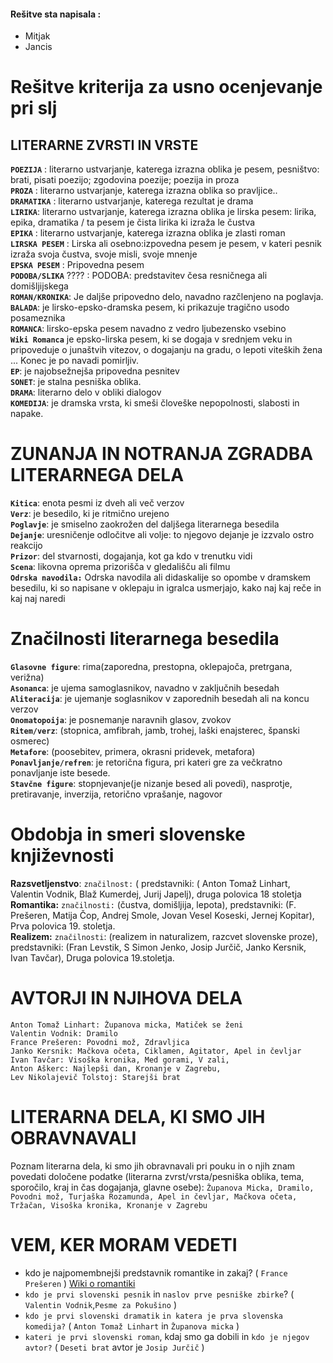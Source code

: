 
#### Rešitve sta napisala :
- Mitjak 
- Jancis 

# Rešitve kriterija za usno ocenjevanje pri slj 

## LITERARNE ZVRSTI IN VRSTE

**`POEZIJA`** :   literarno ustvarjanje, katerega izrazna oblika je pesem, pesništvo: brati, pisati poezijo; zgodovina poezije; poezija in proza           
**`PROZA`** : literarno ustvarjanje, katerega izrazna oblika so pravljice..                                                                          
**`DRAMATIKA`** : literarno ustvarjanje, katerega rezultat je drama                                                                     
**`LIRIKA`**: literarno ustvarjanje, katerega izrazna oblika je lirska pesem: lirika, epika, dramatika / ta pesem je čista lirika ki izraža le čustva       
**`EPIKA`** : literarno ustvarjanje, katerega izrazna oblika je zlasti roman                                                                                     
**`LIRSKA PESEM`** : Lirska ali osebno:izpovedna pesem je pesem, v kateri pesnik izraža svoja čustva, svoje misli, svoje mnenje                              
**`EPSKA PESEM`** : Pripovedna pesem                                                                                                                                  
**`PODOBA/SLIKA`** ???? : PODOBA: predstavitev česa resničnega ali domišljijskega                                                                           
**`ROMAN/KRONIKA`**: Je daljše pripovedno delo, navadno razčlenjeno na poglavja.                                                                              
**`BALADA`**: je lirsko-epsko-dramska pesem, ki prikazuje tragično usodo posameznika                                                      
**`ROMANCA`**: lirsko-epska pesem navadno z vedro ljubezensko vsebino                                                                                        
**`Wiki Romanca`** je epsko-lirska pesem, ki se dogaja v srednjem veku in pripoveduje o junaštvih vitezov, o dogajanju na gradu, o lepoti viteških žena ... Konec je po navadi pomirljiv.                                                                                                                            
**`EP`**: je najobsežnejša pripovedna pesnitev                                                                                              
**`SONET`**: je stalna pesniška oblika.                                                                                                      
**`DRAMA`**: literarno delo v obliki dialogov                                                                                                               
**`KOMEDIJA`**: je dramska vrsta, ki smeši človeške nepopolnosti, slabosti in napake.                                                                       







# ZUNANJA IN NOTRANJA ZGRADBA LITERARNEGA DELA

**`Kitica`**: enota pesmi iz dveh ali več verzov                                                                     
**`Verz`**: je besedilo, ki je ritmično urejeno                                                                     
**`Poglavje`**: je smiselno zaokrožen del daljšega literarnega besedila                                                                     
**`Dejanje`**: uresničenje odločitve ali volje: to njegovo dejanje je izzvalo ostro reakcijo                                                                     
**`Prizor`**: del stvarnosti, dogajanja, kot ga kdo v trenutku vidi                                                                     
**`Scena`**: likovna oprema prizorišča v gledališču ali filmu                                                                     
**`Odrska navodila:`** Odrska navodila ali didaskalije so opombe v dramskem besedilu, ki so napisane v oklepaju in igralca usmerjajo, kako naj kaj reče in kaj naj naredi

# Značilnosti literarnega besedila

**`Glasovne figure`**: rima(zaporedna, prestopna, oklepajoča, pretrgana, verižna)                                                                     
**`Asonanca`**: je ujema samoglasnikov, navadno v zaključnih besedah                                                                     
**`Aliteracija`**: je ujemanje soglasnikov v zaporednih besedah ali na koncu verzov                                                                     
**`Onomatopoija`**: je posnemanje naravnih glasov, zvokov                                                                     
**`Ritem/verz`**: (stopnica, amfibrah, jamb, trohej, laški enajsterec, španski osmerec)                                                                     
**`Metafore`**: (poosebitev, primera, okrasni pridevek, metafora)                                                                     
**`Ponavljanje/refren`**: je retorična figura, pri kateri gre za večkratno ponavljanje iste besede.                                                                     
**`Stavčne figure`**: stopnjevanje(je nizanje besed ali povedi), nasprotje, pretiravanje, inverzija, retorično  vprašanje, nagovor                                 

# Obdobja in smeri slovenske književnosti

**Razsvetljenstvo**: `značilnost:` (  predstavniki: ( Anton Tomaž Linhart, Valentin Vodnik, Blaž Kumerdej, Jurij Japelj), druga polovica 18 stoletja                   
**Romantika:** `značilnosti:` (čustva, domišljija, lepota), predstavniki: (F. Prešeren, Matija Čop, Andrej Smole, Jovan Vesel Koseski, Jernej Kopitar), Prva polovica 19. stoletja.                                                                                                                                                         
**Realizem:** `značilnosti`: (realizem in naturalizem, razcvet slovenske proze), predstavniki: (Fran Levstik, S Simon Jenko, Josip Jurčič, Janko Kersnik, Ivan Tavčar), Druga polovica 19.stoletja.

# AVTORJI IN NJIHOVA DELA
```
Anton Tomaž Linhart: Županova micka, Matiček se ženi
Valentin Vodnik: Dramilo
France Prešeren: Povodni mož, Zdravljica
Janko Kersnik: Mačkova očeta, Ciklamen, Agitator, Apel in čevljar
Ivan Tavčar: Visoška kronika, Med gorami, V zali, 
Anton Aškerc: Najlepši dan, Kronanje v Zagrebu, 
Lev Nikolajevič Tolstoj: Starejši brat
 ```
# LITERARNA DELA, KI SMO JIH OBRAVNAVALI

Poznam literarna dela, ki smo jih obravnavali pri pouku in o njih znam povedati določene podatke (literarna zvrst/vrsta/pesniška oblika, tema, sporočilo, kraj in čas dogajanja, glavne osebe):
`Županova Micka, Dramilo, Povodni mož, Turjaška Rozamunda, Apel in čevljar, Mačkova očeta, Tržačan, Visoška kronika, Kronanje v Zagrebu`

# VEM, KER MORAM VEDETI

-	kdo je najpomembnejši predstavnik romantike in zakaj? ( `France Prešeren` ) [Wiki o romantiki](https://sl.wikipedia.org/wiki/Romantika)
-	`kdo je prvi slovenski pesnik` in `naslov prve pesniške zbirke`? (` Valentin Vodnik`,`Pesme za Pokušino` ) 
-	`kdo je prvi slovenski dramatik` `in katera je prva slovenska komedija?` ( `Anton Tomaž Linhart` in `Županova micka` )
-	`kateri je prvi slovenski roman`, kdaj smo ga dobili in `kdo je njegov avtor?` ( `Deseti brat` avtor je `Josip Jurčič` )

